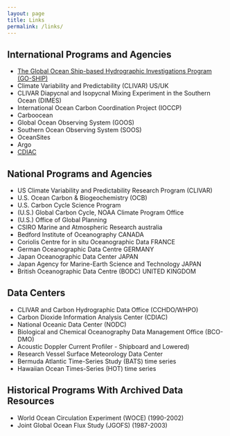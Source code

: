 ```yaml
---
layout: page
title: Links
permalink: /links/
---
```


International Programs and Agencies
-----------------------------------
* [The Global Ocean Ship-based Hydrographic Investigations Program
    (GO-SHIP)](http://go-ship.org)
* Climate Variability and Predictability (CLIVAR)    US/UK
* CLIVAR Diapycnal and Isopycnal Mixing Experiment in the Southern Ocean (DIMES)
* International Ocean Carbon Coordination Project (IOCCP)
* Carboocean
* Global Ocean Observing System (GOOS)
* Southern Ocean Observing System (SOOS)
* OceanSites
* Argo
* [CDIAC](http://cdiac.ornl.gov/oceans)

National Programs and Agencies
------------------------------
* US Climate Variability and Predictability Research Program (CLIVAR)
* U.S. Ocean Carbon & Biogeochemistry (OCB)
* U.S. Carbon Cycle Science Program
* (U.S.) Global Carbon Cycle, NOAA Climate Program Office
* (U.S.) Office of Global Planning
* CSIRO Marine and Atmospheric Research australia
* Bedford Institute of Oceanography CANADA
* Coriolis Centre for in situ Oceanographic Data FRANCE
* German Oceanographic Data Centre GERMANY
* Japan Oceanographic Data Center JAPAN
* Japan Agency for Marine-Earth Science and Technology JAPAN
* British Oceanographic Data Centre (BODC) UNITED KINGDOM

Data Centers
------------
* CLIVAR and Carbon Hydrographic Data Office (CCHDO/WHPO)
* Carbon Dioxide Information Analysis Center (CDIAC)
* National Oceanic Data Center (NODC)
* Biological and Chemical Oceanography Data Management Office (BCO-DMO)
* Acoustic Doppler Current Profiler - Shipboard and Lowered)
* Research Vessel Surface Meteorology Data Center
* Bermuda Atlantic Time-Series Study (BATS) time series
* Hawaiian Ocean Times-Series (HOT) time series

Historical Programs With Archived Data Resources
------------------------------------------------
* World Ocean Circulation Experiment (WOCE) (1990-2002)
* Joint Global Ocean Flux Study (JGOFS) (1987-2003)
